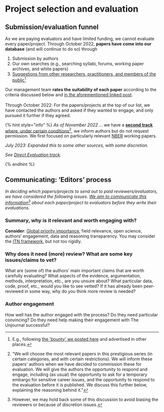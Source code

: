 # Project selection and evaluation

## Submission/evaluation funnel

As we are paying evaluators and have limited funding, we cannot evaluate every paper/project. Through October 2022, **papers have come into our database** (and will continue to do so) through

1. Submission by authors
2. Our own searches (e.g., searching syllabi, forums, working paper archives, and white papers)
3. [Suggestions from other researchers, practitioners, and members of the public](#user-content-fn-1)[^1]

Our management team **rates the suitability of each paper** according to the criteria discussed below and [in the aforementioned linked post](https://forum.effectivealtruism.org/posts/kftzYdmZf4nj2ExN7/what-pivotal-and-useful-research-would-you-like-to-see).\
\
Through October 2022: For the papers/projects at the top of our list, we have contacted the authors and asked if they wanted to engage, and only pursued it further if they agreed.

{% hint style="info" %}
_As of November 2022_ ... we have a [**second track** where, under certain conditions](#user-content-fn-2)[^2], we inform authors but do not request permission. We first focused on particularly relevant [NBER](https://www.nber.org/papers?page=1\&perPage=50\&sortBy=public\_date) working papers.

_July 2023: Expanded this to some other sources, with some discretion._&#x20;

_See_ [_Direct Evaluation track_](direct-evaluation-track.md)_._


{% endhint %}

##

## Communicating: **‘Editors’ process**

_In deciding which papers/projects to send out to paid reviewers/evaluators, we have considered the following issues._ [_We aim to communicate this information_](#user-content-fn-3)[^3] _about each paper/project to evaluators before they write their evaluations._

### Summary, why is it relevant and worth engaging with?

**Consider**: [Global priority importance](../../faq-interaction/global-priorities.md), field relevance, open science, authors’ engagement, data and reasoning transparency. You may consider the [ITN framework](https://forum.effectivealtruism.org/topics/itn-framework-1), but not too rigidly.

### **Why does it need (more) review? What are some key issues/claims to vet?**

What are (some of) the authors’ main important claims that are worth carefully evaluating? What aspects of the evidence, argumentation, methods, interpretation, etc., are you unsure about? What particular data, code, proof, etc., would you like to see vetted? If it has already been peer-reviewed in some way, why do you think more review is needed?

### **Author engagement**

How well has the author engaged with the process? Do they need particular convincing? Do they need help making their engagement with The Unjournal successful?



[^1]: E.g., following [the 'bounty' we posted here](https://forum.effectivealtruism.org/posts/kftzYdmZf4nj2ExN7/what-pivotal-and-useful-research-would-you-like-to-see) and advertised in other places.

[^2]: "We will choose the most relevant papers in this prestigious series (in certain categories, and with certain restrictions). We will inform these papers' authors when we have decided to commission these for evaluation. We will give the authors the opportunity to respond and engage, including (as usual) the opportunity to ask for a temporary embargo for sensitive career issues, and the opportunity to respond to the evaluation before it is published. We discuss this further below, explaining the reasoning behind it."

[^3]: However, we may hold back some of this discussion to avoid biasing the reviewers or because of discretion issues.

